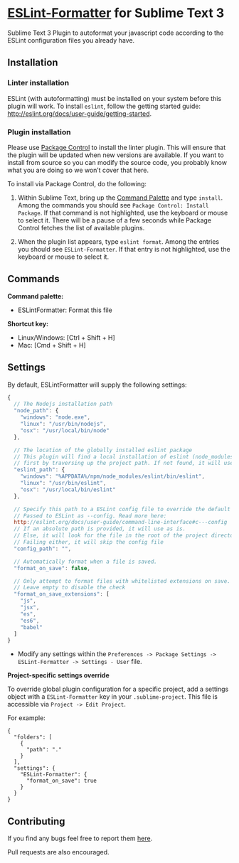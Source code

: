 [ESLint-Formatter](https://github.com/TheSavior/ESLint-Formatter) for Sublime Text 3
=================

Sublime Text 3 Plugin to autoformat your javascript code according to the ESLint configuration files you already have.


## Installation

### Linter installation
ESLint (with autoformatting) must be installed on your system before this plugin will work. To install `eslint`, follow the getting started guide: http://eslint.org/docs/user-guide/getting-started.

### Plugin installation

Please use [Package Control](https://sublime.wbond.net/installation) to install the linter plugin. This will ensure that the plugin will be updated when new versions are available. If you want to install from source so you can modify the source code, you probably know what you are doing so we won’t cover that here.

To install via Package Control, do the following:

1. Within Sublime Text, bring up the [Command Palette](http://docs.sublimetext.info/en/sublime-text-3/extensibility/command_palette.html) and type `install`. Among the commands you should see `Package Control: Install Package`. If that command is not highlighted, use the keyboard or mouse to select it. There will be a pause of a few seconds while Package Control fetches the list of available plugins.

1. When the plugin list appears, type `eslint format`. Among the entries you should see `ESLint-Formatter`. If that entry is not highlighted, use the keyboard or mouse to select it.


## Commands
**Command palette:**

- ESLintFormatter: Format this file

**Shortcut key:**

* Linux/Windows: [Ctrl + Shift + H]
* Mac: [Cmd + Shift + H]

## Settings

By default, ESLintFormatter will supply the following settings:

```javascript
{
  // The Nodejs installation path
  "node_path": {
    "windows": "node.exe",
    "linux": "/usr/bin/nodejs",
    "osx": "/usr/local/bin/node"
  },

  // The location of the globally installed eslint package
  // This plugin will find a local installation of eslint (node_modules/.bin/eslint)
  // first by traversing up the project path. If not found, it will use this global eslint.
  "eslint_path": {
    "windows": "%APPDATA%/npm/node_modules/eslint/bin/eslint",
    "linux": "/usr/bin/eslint",
    "osx": "/usr/local/bin/eslint"
  },

  // Specify this path to a ESLint config file to override the default behavior.
  // Passed to ESLint as --config. Read more here:
  http://eslint.org/docs/user-guide/command-line-interface#c---config
  // If an absolute path is provided, it will use as is.
  // Else, it will look for the file in the root of the project directory. 
  // Failing either, it will skip the config file
  "config_path": "",

  // Automatically format when a file is saved.
  "format_on_save": false,

  // Only attempt to format files with whitelisted extensions on save.
  // Leave empty to disable the check
  "format_on_save_extensions": [
    "js",
    "jsx",
    "es",
    "es6",
    "babel"
  ]
}
```

* Modify any settings within the `Preferences -> Package Settings -> ESLint-Formatter -> Settings - User` file.

**Project-specific settings override**

To override global plugin configuration for a specific project, add a settings object with a `ESLint-Formatter` key in your `.sublime-project`. This file is accessible via `Project -> Edit Project`.

For example:

```
{
  "folders": [
    {
      "path": "."
    }
  ],
  "settings": {
    "ESLint-Formatter": {
      "format_on_save": true
    }
  }
}
```

## Contributing

If you find any bugs feel free to report them [here](https://github.com/TheSavior/ESLint-Formatter/issues).

Pull requests are also encouraged.
